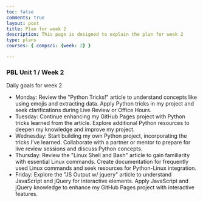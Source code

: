 ```yaml
---
toc: false
comments: true
layout: post
title: Plan for week 2
description: This page is designed to explain the plan for week 2
type: plans
courses: { compsci: {week: 2} }

---
```


### PBL Unit 1 / Week 2
Daily goals for week 2
- Monday: Review the "Python Tricks!" article to understand concepts like using emojis and extracting data. Apply Python tricks in my project and seek clarifications during Live Review or Office Hours.
- Tuesday: Continue enhancing my GitHub Pages project with Python tricks learned from the article. Explore additional Python resources to deepen my knowledge and improve my project.
- Wednesday: Start building my own Python project, incorporating the tricks I've learned. Collaborate with a partner or mentor to prepare for live review sessions and discuss Python concepts.
- Thursday: Review the "Linux Shell and Bash" article to gain familiarity with essential Linux commands. Create documentation for frequently used Linux commands and seek resources for Python-Linux integration.
- Friday: Explore the "JS Output w/ jquery" article to understand JavaScript and jQuery for interactive elements. Apply JavaScript and jQuery knowledge to enhance my GitHub Pages project with interactive features.

